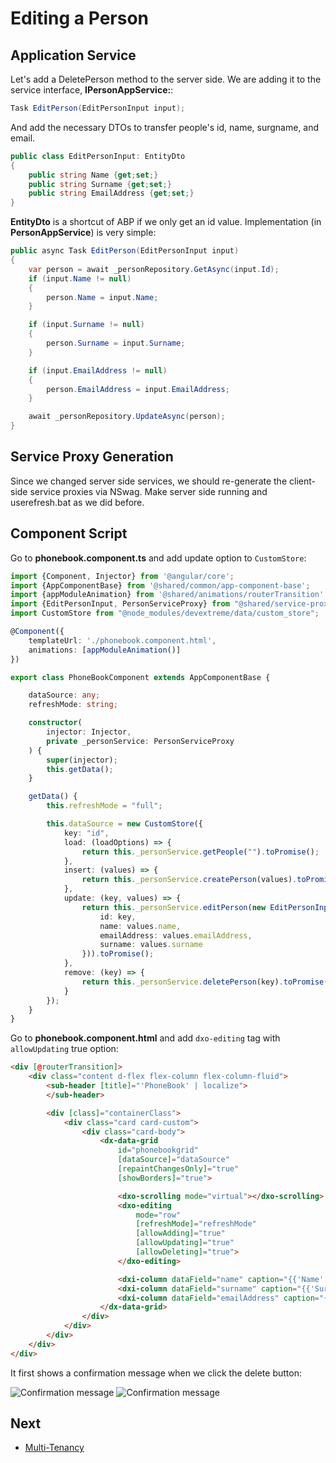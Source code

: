 # Editing a Person



## Application Service

Let's add a DeletePerson method to the server
side. We are adding it to the service interface, **IPersonAppService:**:

```csharp
Task EditPerson(EditPersonInput input);
```

And add the necessary DTOs to transfer people's id, name, surgname, and email.

```csharp
public class EditPersonInput: EntityDto
{
    public string Name {get;set;}
    public string Surname {get;set;}
    public string EmailAddress {get;set;}
}
```

**EntityDto** is a shortcut of ABP if we only get an id value. Implementation (in **PersonAppService**) is very simple:

```csharp
public async Task EditPerson(EditPersonInput input)
{
    var person = await _personRepository.GetAsync(input.Id);
    if (input.Name != null)
    {
        person.Name = input.Name;
    }

    if (input.Surname != null)
    {
        person.Surname = input.Surname;
    }

    if (input.EmailAddress != null)
    {
        person.EmailAddress = input.EmailAddress;
    }

    await _personRepository.UpdateAsync(person);
}
```

## Service Proxy Generation

Since we changed server side services, we should re-generate the client-side service proxies via NSwag. Make server side running and userefresh.bat as we did before.

## Component Script

Go to **phonebook.component.ts** and add update option to `CustomStore`:

```typescript
import {Component, Injector} from '@angular/core';
import {AppComponentBase} from '@shared/common/app-component-base';
import {appModuleAnimation} from '@shared/animations/routerTransition';
import {EditPersonInput, PersonServiceProxy} from "@shared/service-proxies/service-proxies";
import CustomStore from "@node_modules/devextreme/data/custom_store";

@Component({
    templateUrl: './phonebook.component.html',
    animations: [appModuleAnimation()]
})

export class PhoneBookComponent extends AppComponentBase {

    dataSource: any;
    refreshMode: string;

    constructor(
        injector: Injector,
        private _personService: PersonServiceProxy
    ) {
        super(injector);
        this.getData();
    }

    getData() {
        this.refreshMode = "full";

        this.dataSource = new CustomStore({
            key: "id",
            load: (loadOptions) => {
                return this._personService.getPeople("").toPromise();
            },
            insert: (values) => {
                return this._personService.createPerson(values).toPromise()
            },
            update: (key, values) => {
                return this._personService.editPerson(new EditPersonInput({
                    id: key,
                    name: values.name,
                    emailAddress: values.emailAddress,
                    surname: values.surname
                })).toPromise();
            },
            remove: (key) => {
                return this._personService.deletePerson(key).toPromise();
            }
        });
    }
}

```

Go to **phonebook.component.html** and add `dxo-editing` tag with `allowUpdating` true option:

```html
<div [@routerTransition]>
    <div class="content d-flex flex-column flex-column-fluid">
        <sub-header [title]="'PhoneBook' | localize">
        </sub-header>

        <div [class]="containerClass">
            <div class="card card-custom">
                <div class="card-body">
                    <dx-data-grid
                        id="phonebookgrid"
                        [dataSource]="dataSource"
                        [repaintChangesOnly]="true"
                        [showBorders]="true">

                        <dxo-scrolling mode="virtual"></dxo-scrolling>
                        <dxo-editing
                            mode="row"
                            [refreshMode]="refreshMode"
                            [allowAdding]="true"
                            [allowUpdating]="true"
                            [allowDeleting]="true">
                        </dxo-editing>

                        <dxi-column dataField="name" caption="{{'Name' | localize}}"></dxi-column>
                        <dxi-column dataField="surname" caption="{{'Surname' | localize}}"></dxi-column>
                        <dxi-column dataField="emailAddress" caption="{{'EmailAddress' | localize}}"></dxi-column>
                    </dx-data-grid>
                </div>
            </div>
        </div>
    </div>
</div>

```

It first shows a confirmation message when we click the delete button:

<img src="images/phonebook-edit-person-view-1.png" alt="Confirmation message" class="img-thumbnail" />

<img src="images/phonebook-edit-person-view-2.png" alt="Confirmation message" class="img-thumbnail" />



## Next

* [Multi-Tenancy](Developing-Step-By-Step-Angular-DevExtreme-Multi-Tenancy.md)
